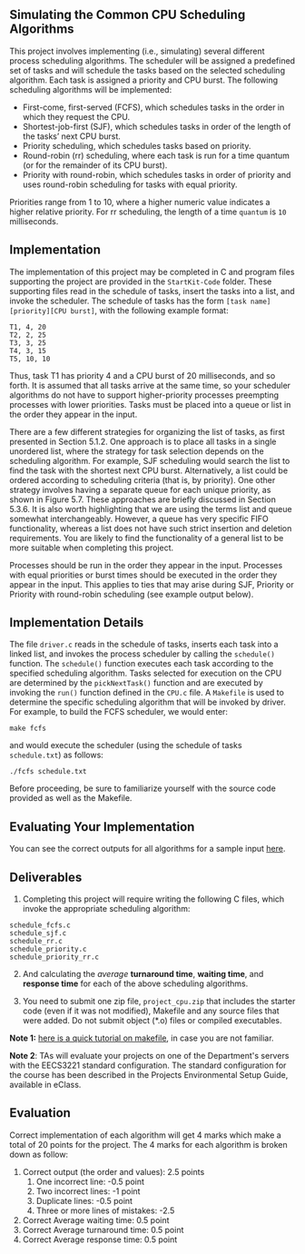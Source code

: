 ## Simulating the Common CPU Scheduling Algorithms


This project involves implementing (i.e., simulating) several different process scheduling algorithms. 
The scheduler will be assigned a predefined set of tasks and will schedule the tasks based on the selected scheduling 
algorithm. Each task is assigned a priority and CPU burst. The following scheduling algorithms will be implemented:

* First-come, first-served (FCFS), which schedules tasks in the order in which they request the CPU.
* Shortest-job-first (SJF), which schedules tasks in order of the length of the tasks’ next CPU burst.
* Priority scheduling, which schedules tasks based on priority. 
* Round-robin (rr) scheduling, where each task is run for a time quantum (or for the remainder of its CPU burst).
* Priority with round-robin, which schedules tasks in order of priority and uses round-robin scheduling for tasks with equal priority.

Priorities range from 1 to 10, where a higher numeric value indicates a higher relative priority. 
For rr scheduling, the length of a time `quantum` is `10` milliseconds.

## Implementation
The implementation of this project may be completed in C and program files supporting the project are 
provided in the `StartKit-Code` folder. These supporting files read in the schedule of tasks, 
insert the tasks into a list, and invoke the scheduler. The schedule of tasks has the form 
`[task name][priority][CPU burst]`, with the following example format:  
    
    T1, 4, 20   
    T2, 2, 25   
    T3, 3, 25   
    T4, 3, 15   
    T5, 10, 10  
    
Thus, task T1 has priority 4 and a CPU burst of 20 milliseconds, and so forth. It is assumed that all tasks arrive at 
the same time, so your scheduler algorithms do not have to support higher-priority processes preempting processes with 
lower priorities. Tasks must be placed into a queue or list in the order they appear in the input.

There are a few different strategies for organizing the list of tasks, as first presented in Section 5.1.2. One approach 
is to place all tasks in a single unordered list, where the strategy for task selection depends on the scheduling
algorithm. For example, SJF scheduling would search the list to find the task with the shortest next CPU burst. 
Alternatively, a list could be ordered according to scheduling criteria (that is, by priority). One other strategy 
involves having a separate queue for each unique priority, as shown in Figure 5.7. These approaches are briefly 
discussed in Section 5.3.6. It is also worth highlighting that we are using the terms list and queue somewhat 
interchangeably. However, a queue has very specific FIFO functionality, whereas a list does not have such strict 
insertion and deletion requirements. You are likely to find the functionality of a general list to be more suitable 
when completing this project.

Processes should be run in the order they appear in the input. Processes with equal priorities or burst times should be 
executed in the order they appear in the input. This applies to ties that may arise during SJF, Priority or Priority 
with round-robin scheduling (see example output below).

## Implementation Details
The file `driver.c` reads in the schedule of tasks, inserts each task into a linked list, and invokes the process 
scheduler by calling the `schedule()` function. The `schedule()` function executes each task according to the specified 
scheduling algorithm. Tasks selected for execution on the CPU are determined by the `pickNextTask()` function and are 
executed by invoking the `run()` function defined in the `CPU.c` file. A `Makefile` is used to determine the specific 
scheduling algorithm that will be invoked by driver. For example, to build the FCFS scheduler, we would enter:
        
    make fcfs  
and would execute the scheduler (using the schedule of tasks `schedule.txt`) as follows:  
    
    ./fcfs schedule.txt 
Before proceeding, be sure to familiarize yourself with the source code provided as well as the Makefile.

## Evaluating Your Implementation
You can see the correct outputs for all algorithms for a sample input [here](CorrectOutput.md).


## Deliverables

1. Completing this project will require writing the following C files, which invoke the appropriate scheduling 
algorithm:
```    
schedule_fcfs.c   
schedule_sjf.c   
schedule_rr.c   
schedule_priority.c     
schedule_priority_rr.c   
``` 
2. And calculating the *average* **turnaround time**, **waiting time**, and **response time** for each of the above scheduling algorithms.

3. You need to submit one zip file, `project_cpu.zip` that includes the starter code (even if it was not modified), Makefile and any source files that were added. Do not submit object (*.o) files or compiled executables.

**Note 1:** [here is a quick tutorial on makefile](http://www.cs.colby.edu/maxwell/courses/tutorials/maketutor/), in case you are not familiar.

**Note 2**: TAs will evaluate your projects on one of the Department's servers with the EECS3221 standard configuration. 
The standard configuration for the course has been described in the Projects Environmental Setup Guide, available in eClass. 

## Evaluation
Correct implementation of each algorithm will get 4 marks which make a total of 20 points for the project. 
The 4 marks for each algorithm is broken down as follow:
1. Correct output (the order and values): 2.5 points
   1. One incorrect line: -0.5 point
   2. Two incorrect lines: -1   point
   3. Duplicate lines: -0.5 point
   4. Three or more lines of mistakes: -2.5
2. Correct Average waiting time: 0.5 point
3. Correct Average turnaround time: 0.5 point
4. Correct Average response time: 0.5 point
